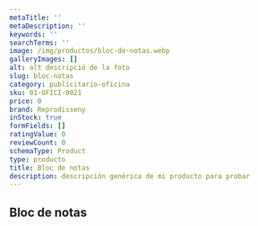 ```yaml
---
metaTitle: ''
metaDescription: ''
keywords: ''
searchTerms: ''
image: /img/productos/bloc-de-notas.webp
galleryImages: []
alt: alt descripció de la foto
slug: bloc-notas
category: publicitario-oficina
sku: 01-OFICI-0021
price: 0
brand: Reprodisseny
inStock: true
formFields: []
ratingValue: 0
reviewCount: 0
schemaType: Product
type: producto
title: Bloc de notas
description: descripción genérica de mi producto para probar
---
```

## Bloc de notas
